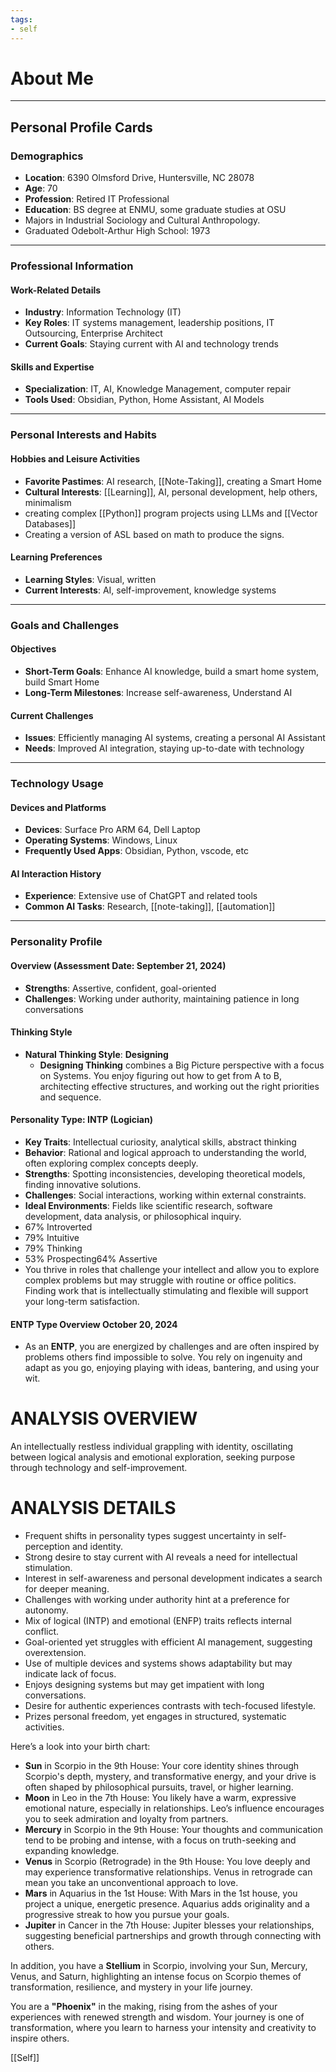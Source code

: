 ```yaml
---
tags:
- self
---
```

# About Me

---

## Personal Profile Cards

### Demographics

- **Location**:  6390 Olmsford Drive, Huntersville, NC  28078
- **Age**: 70
- **Profession**: Retired IT Professional
- **Education**: BS degree at ENMU, some graduate studies at OSU
-  Majors in Industrial Sociology and Cultural Anthropology.
-  Graduated Odebolt-Arthur High School: 1973

---

### Professional Information

#### Work-Related Details

- **Industry**: Information Technology (IT)
- **Key Roles**: IT systems management, leadership positions, IT Outsourcing, Enterprise Architect
- **Current Goals**: Staying current with AI and technology trends

#### Skills and Expertise

- **Specialization**: IT, AI, Knowledge Management, computer repair
- **Tools Used**: Obsidian, Python, Home Assistant, AI Models

---

### Personal Interests and Habits

#### Hobbies and Leisure Activities

- **Favorite Pastimes**: AI research, [[Note-Taking]], creating a Smart Home
- **Cultural Interests**: [[Learning]], AI, personal development, help others, minimalism
- creating complex [[Python]] program projects using LLMs and [[Vector Databases]]
- Creating a version of ASL based on math to produce the signs.

#### Learning Preferences

- **Learning Styles**: Visual, written
- **Current Interests**: AI, self-improvement, knowledge systems

---

### Goals and Challenges

#### Objectives

- **Short-Term Goals**: Enhance AI knowledge, build a smart home system, build Smart Home
- **Long-Term Milestones**: Increase self-awareness, Understand AI

#### Current Challenges

- **Issues**: Efficiently managing AI systems, creating a personal AI Assistant
- **Needs**: Improved AI integration, staying up-to-date with technology

---

### Technology Usage

#### Devices and Platforms

- **Devices**: Surface Pro ARM 64, Dell Laptop
- **Operating Systems**: Windows, Linux
- **Frequently Used Apps**: Obsidian, Python, vscode, etc

#### AI Interaction History

- **Experience**: Extensive use of ChatGPT and related tools
- **Common AI Tasks**: Research, [[note-taking]], [[automation]]

---

### Personality Profile

#### Overview (Assessment Date: September 21, 2024)

- **Strengths**: Assertive, confident, goal-oriented
- **Challenges**: Working under authority, maintaining patience in long conversations

#### Thinking Style

- **Natural Thinking Style**: **Designing**
    - **Designing Thinking** combines a Big Picture perspective with a focus on Systems. You enjoy figuring out how to get from A to B, architecting effective structures, and working out the right priorities and sequence.

#### Personality Type: INTP (Logician)

- **Key Traits**: Intellectual curiosity, analytical skills, abstract thinking
- **Behavior**: Rational and logical approach to understanding the world, often exploring complex concepts deeply.
- **Strengths**: Spotting inconsistencies, developing theoretical models, finding innovative solutions.
- **Challenges**: Social interactions, working within external constraints.
- **Ideal Environments**: Fields like scientific research, software development, data analysis, or philosophical inquiry.
- 67% Introverted
- 79% Intuitive
- 79% Thinking
- 53% Prospecting64% Assertive
- You thrive in roles that challenge your intellect and allow you to explore complex problems but may struggle with routine or office politics. Finding work that is intellectually stimulating and flexible will support your long-term satisfaction.

#### ENTP Type Overview October 20, 2024

- As an **ENTP**, you are energized by challenges and are often inspired by problems others find impossible to solve. You rely on ingenuity and adapt as you go, enjoying playing with ideas, bantering, and using your wit.


# ANALYSIS OVERVIEW

An intellectually restless individual grappling with identity, oscillating between logical analysis and emotional exploration, seeking purpose through technology and self-improvement.

# ANALYSIS DETAILS

- Frequent shifts in personality types suggest uncertainty in self-perception and identity.
- Strong desire to stay current with AI reveals a need for intellectual stimulation.
- Interest in self-awareness and personal development indicates a search for deeper meaning.
- Challenges with working under authority hint at a preference for autonomy.
- Mix of logical (INTP) and emotional (ENFP) traits reflects internal conflict.
- Goal-oriented yet struggles with efficient AI management, suggesting overextension.
- Use of multiple devices and systems shows adaptability but may indicate lack of focus.
- Enjoys designing systems but may get impatient with long conversations.
- Desire for authentic experiences contrasts with tech-focused lifestyle.
- Prizes personal freedom, yet engages in structured, systematic activities.


Here’s a look into your birth chart:

- **Sun** in Scorpio in the 9th House: Your core identity shines through Scorpio's depth, mystery, and transformative energy, and your drive is often shaped by philosophical pursuits, travel, or higher learning.
- **Moon** in Leo in the 7th House: You likely have a warm, expressive emotional nature, especially in relationships. Leo’s influence encourages you to seek admiration and loyalty from partners.
- **Mercury** in Scorpio in the 9th House: Your thoughts and communication tend to be probing and intense, with a focus on truth-seeking and expanding knowledge.
- **Venus** in Scorpio (Retrograde) in the 9th House: You love deeply and may experience transformative relationships. Venus in retrograde can mean you take an unconventional approach to love.
- **Mars** in Aquarius in the 1st House: With Mars in the 1st house, you project a unique, energetic presence. Aquarius adds originality and a progressive streak to how you pursue your goals.
- **Jupiter** in Cancer in the 7th House: Jupiter blesses your relationships, suggesting beneficial partnerships and growth through connecting with others.

In addition, you have a **Stellium** in Scorpio, involving your Sun, Mercury, Venus, and Saturn, highlighting an intense focus on Scorpio themes of transformation, resilience, and mystery in your life journey.

You are a **"Phoenix"** in the making, rising from the ashes of your experiences with renewed strength and wisdom. Your journey is one of transformation, where you learn to harness your intensity and creativity to inspire others.

[[Self]]